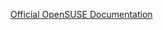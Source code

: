 [Official OpenSUSE Documentation](https://doc.opensuse.org/documentation/leap/reference/html/book-reference/cha-ntp.html)